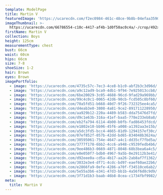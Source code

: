 ```yaml
---
template: ModelPage
title: Martin V
featuredImage: 'https://ucarecdn.com/f2ec0984-461c-48ce-9b8b-04efaa3590d0/'
imageThumbnail: >-
  https://ucarecdn.com/66786554-c10c-4417-af4b-1d0f50ac0c4a/-/crop/492x644/401,0/-/preview/
firstName: Martin V
collection: Boys
height: 125cm
measurementType: chest
bust: 66cm
waist: 60cm
hips: 66cm
size: 7-8
shoeSize: 1-2
hair: Brown
eyes: Brown
imagePortfolio:
  - image: 'https://ucarecdn.com/4735c57c-7ec3-4ce8-b1c0-abf2b3c3d96d/'
  - image: 'https://ucarecdn.com/a9c12ad9-bca9-4db1-9f94-7e925013ccb8/'
  - image: 'https://ucarecdn.com/6be20029-3c05-4688-96cd-9fad29a969bb/'
  - image: 'https://ucarecdn.com/99c4c0c1-0065-42d6-90cb-fcd505c8bf60/'
  - image: 'https://ucarecdn.com/70a5fd51-b668-40d7-9f26-732325ee4ca5/'
  - image: 'https://ucarecdn.com/d4eab3e0-3808-4a81-9ce2-891711228950/'
  - image: 'https://ucarecdn.com/aa929b12-220a-4489-b583-dda75476d7fd/'
  - image: 'https://ucarecdn.com/d9c1e63b-316a-41ef-baa5-778e233eb8a8/'
  - image: 'https://ucarecdn.com/eb2fa794-6114-4b00-b0fb-fad86453fdcd/'
  - image: 'https://ucarecdn.com/e1802e10-bb96-45f6-a008-a1392aa3e15b/'
  - image: 'https://ucarecdn.com/a5dc3fd5-bcc4-4665-81d9-1294157ef30c/'
  - image: 'https://ucarecdn.com/07ef852f-057b-42dd-bd65-834048b3624a/'
  - image: 'https://ucarecdn.com/30595061-754e-4647-a4c1-dd35cf7fbd5a/'
  - image: 'https://ucarecdn.com/3777f178-6bb2-4cc6-a948-c9539fedb4b6/'
  - image: 'https://ucarecdn.com/9ee486b3-0669-4871-8048-68b3bea6a4c5/'
  - image: 'https://ucarecdn.com/e0e050f7-bdb0-4967-9a5b-0e29112b3e41/'
  - image: 'https://ucarecdn.com/d92eee0a-cd5a-4b17-aa26-2ab8af7f1362/'
  - image: 'https://ucarecdn.com/3032e3e4-df71-4cdc-bd97-eaef60ae22b6/'
  - image: 'https://ucarecdn.com/e2866fa9-0efe-4286-a70f-f34510ce6ab2/'
  - image: 'https://ucarecdn.com/5e55a3b6-e341-47d3-bb1b-4a56f6d8c9d9/'
  - image: 'https://ucarecdn.com/3f71d1b3-baab-46b8-8cea-c1734fbf9982/'
meta:
  title: Martin V
---
```


